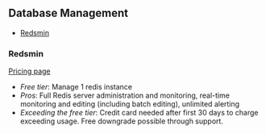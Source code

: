 ## Database Management

<!-- TOC depthFrom:2 -->

- [Redsmin](#redsmin)

<!-- /TOC -->

### Redsmin

[Pricing page](https://www.redsmin.com/)

* *Free tier*: Manage 1 redis instance
* *Pros*: Full Redis server administration and monitoring, real-time monitoring and editing (including batch editing), unlimited alerting
* *Exceeding the free tier*: Credit card needed after first 30 days to charge exceeding usage. Free downgrade possible through support.